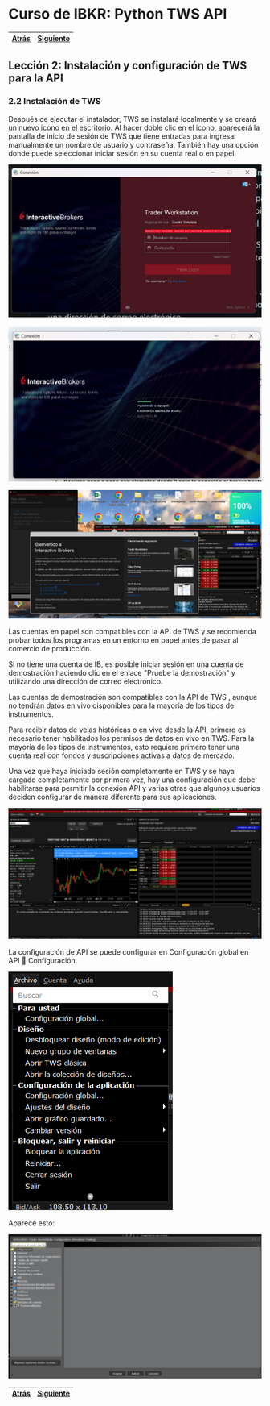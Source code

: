 
# Curso de IBKR: Python TWS API
|[Atrás](./leccion2.1.md "Atrás")|[Siguiente](./leccion2.3.md "Siguiente")|
|---|---:|

## Lección 2: Instalación y configuración de TWS para la API

### 2.2 Instalación de TWS

Después de ejecutar el instalador, TWS se instalará localmente y se creará un nuevo icono en el escritorio. Al hacer doble clic en el icono, aparecerá la pantalla de inicio de sesión de TWS que tiene entradas para ingresar manualmente un nombre de usuario y contraseña. También hay una opción donde puede seleccionar iniciar sesión en su cuenta real o en papel. 

![alt text](image-9.png)

![alt text](image-10.png)

![alt text](image-11.png)

Las cuentas en papel son compatibles con la API de TWS y se recomienda probar todos los programas en un entorno en papel antes de pasar al comercio de producción.

Si no tiene una cuenta de IB, es posible iniciar sesión en una cuenta de demostración haciendo clic en el enlace "Pruebe la demostración" y utilizando una dirección de correo electrónico.

Las cuentas de demostración son compatibles con la API de TWS , aunque no tendrán datos en vivo disponibles para la mayoría de los tipos de instrumentos. 

Para recibir datos de velas históricas o en vivo desde la API, primero es necesario tener habilitados los permisos de datos en vivo en TWS. Para la mayoría de los tipos de instrumentos, esto requiere primero tener una cuenta real con fondos y suscripciones activas a datos de mercado.

Una vez que haya iniciado sesión completamente en TWS y se haya cargado completamente por primera vez, hay una configuración que debe habilitarse para permitir la conexión API y varias otras que algunos usuarios deciden configurar de manera diferente para sus aplicaciones.  

![alt text](image-12.png)

La configuración de API se puede configurar en Configuración global en API  Configuración.

![alt text](image-13.png)

Aparece esto:

![alt text](image-14.png)

|[Atrás](./leccion2.1.md "Atrás")|[Siguiente](./leccion2.3.md "Siguiente")|
|---|---:|
